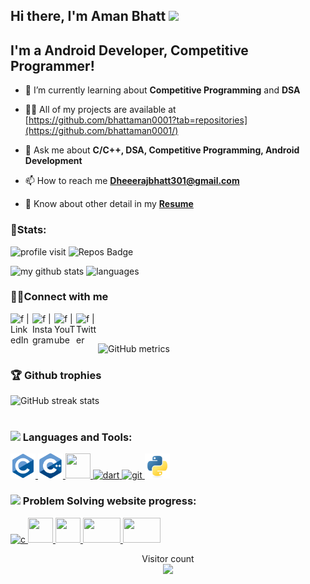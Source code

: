 ## Hi there, I'm Aman Bhatt <img src="https://media.giphy.com/media/hvRJCLFzcasrR4ia7z/giphy.gif" width="25px">

## I'm a Android Developer, Competitive Programmer!

- 🌱 I’m currently learning about **Competitive Programming** and **DSA**

<!-- - 👯 I’m looking to collaborate on **Any Projects as per my skillset** -->

- 👨‍💻 All of my projects are available at [https://github.com/bhattaman0001?tab=repositories](https://github.com/bhattaman0001/)


- 💬 Ask me about **C/C++, DSA, Competitive Programming, Android Development**

- 📫 How to reach me **Dheeerajbhatt301@gmail.com**

- 📄 Know about other detail in my **[Resume](https://bit.ly/amanbhatt_resume)**

### 👦Stats:

<div align="left">

![profile visit](https://komarev.com/ghpvc/?username=bhattaman0001) 
![Repos Badge](https://badges.pufler.dev/repos/bhattaman0001)

<p align="left">
<img src="https://github-readme-stats.vercel.app/api?username=bhattaman0001&show_icons=true&theme=buefy" alt="my github stats" width="420"/>&nbsp;<img src="https://github-readme-stats.vercel.app/api/top-langs/?username=bhattaman0001&layout=compact&theme=buefy" alt="languages" height="165">
</p>
</div>

### 👨‍💻Connect with me

[<img align="left" alt="f | LinkedIn" width="35px" src="https://cdn.jsdelivr.net/npm/simple-icons@v3/icons/linkedin.svg" />][linkedin]
[<img align="left" alt="f | Instagram" width="35px" src="https://cdn.jsdelivr.net/npm/simple-icons@v3/icons/instagram.svg" />][instagram]
[<img  align="left" alt="f | YouTube" width="35px" src="https://cdn.jsdelivr.net/npm/simple-icons@v3/icons/youtube.svg" />][youtube]
[<img align="left"  alt="f | Twitter" width="35px" src="https://cdn.jsdelivr.net/npm/simple-icons@v3/icons/twitter.svg" />][twitter]
<br />
<br />

![GitHub metrics](https://metrics.lecoq.io/bhattaman0001) <br>

### 🏆 Github trophies

![GitHub streak stats](https://github-readme-streak-stats.herokuapp.com/?user=bhattaman0001)  
<br />

### <img src="https://media.giphy.com/media/WUlplcMpOCEmTGBtBW/giphy.gif" width="50"> Languages and Tools:

<p align="left">
	<a href="https://www.cprogramming.com/" target="_blank">
		<img src="https://raw.githubusercontent.com/devicons/devicon/master/icons/c/c-original.svg" alt="c" width="40" height="40"/>
	</a>
	<a href="https://www.w3schools.com/cpp/" target="_blank">
		<img src="https://raw.githubusercontent.com/devicons/devicon/master/icons/cplusplus/cplusplus-original.svg" alt="cplusplus" width="40" height="40"/>
	</a>
	<a href="https://www.java.com/en/" target="_blank">
		<img src="https://raw.githubusercontent.com/yurijserrano/Github-Profile-Readme-Logos/f994c418a134b58c4aec11152f6a4a33fa89da26/programming%20languages/java.svg" width="40" height="40"/>
	</a>
	<a href="https://kotlinlang.org/" target="_blank">
		<img src="https://raw.githubusercontent.com/yurijserrano/Github-Profile-Readme-Logos/f994c418a134b58c4aec11152f6a4a33fa89da26/programming%20languages/kotlin.svg" alt="dart" width="40" height="40"/>
	</a>	
	<a href="https://git-scm.com/" target="_blank">
		<img src="https://www.vectorlogo.zone/logos/git-scm/git-scm-icon.svg" alt="git" width="40" height="40"/>
	</a>
	<a href="https://www.python.org" target="_blank">
		<img src="https://raw.githubusercontent.com/devicons/devicon/master/icons/python/python-original.svg" alt="python" width="40" height="40"/>
	</a>
</p>

### <img src="https://media.giphy.com/media/5h0piMX8ku0xj97W0t/giphy.gif" width="50"> Problem Solving website progress:

<p align="left">
	<a href="https://leetcode.com/Aman20306/" target="_blank">
		<img src="https://media.glassdoor.com/sqll/1763822/leetcode-squarelogo-1524799041565.png" alt="c" width="40" height="40"/>
	</a>
	<a href="https://codeforces.com/profile/bhattaman0001" target="_blank">
		<img src="https://image.winudf.com/v2/image/Y29tLlNvZnRUZWNocy5Db2RlRm9yY2VzX2ljb25fMF9jOTA3NjNhMA/icon.png?w=170&fakeurl=1"  width="40" height="40"/>
	</a>
	<a href="https://auth.geeksforgeeks.org/user/aman_bhatt_02/practice" target="_blank">
		<img src="https://media.geeksforgeeks.org/wp-content/uploads/20210915115837/gfg3-300x300.png" width="40" height="40"/>
	</a>
	<a href="https://www.codechef.com/users/aman_bhatt_02" target="_blank">
		<img src="https://img.shields.io/badge/CodeChef-%23964B00.svg?style=for-the-badge&logo=CodeChef&logoColor=white" width="60" height="40"/>
	</a>
	<a href="https://atcoder.jp/users/Bhattaman0001" target="_blank">
		<img src="https://user-images.githubusercontent.com/63050133/151978916-3b2ea906-152e-4e09-b2ed-250c08498b6d.png" width="60" height="40"/>
	</a>
</p>

[instagram]: https://www.instagram.com/iamamanbhatt/
[linkedin]: https://www.linkedin.com/in/iamamanbhatt/
[twitter]:   https://twitter.com/AmanBha87580240
[youtube]:   https://www.youtube.com/channel/UCfXLQjdgR4L4pf_jrseKUhg

<p align="center"> 
  Visitor count<br>
  <img src="https://profile-counter.glitch.me/bhattaman0001/count.svg" />
</p>
